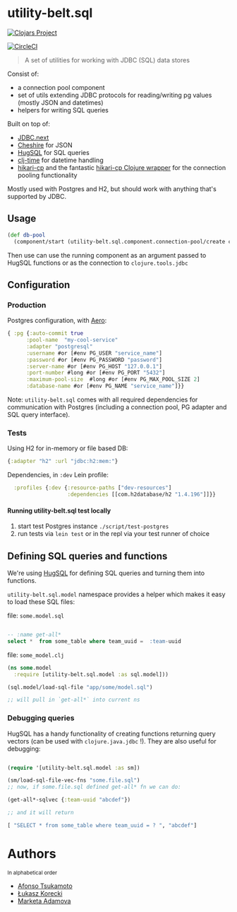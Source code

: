 # utility-belt.sql

[![Clojars Project](https://img.shields.io/clojars/v/nomnom/utility-belt.sql.svg)](https://clojars.org/nomnom/utility-belt.sql)

[![CircleCI](https://circleci.com/gh/nomnom-insights/nomnom.utility-belt.sql.svg?style=svg)](https://circleci.com/gh/nomnom-insights/nomnom.utility-belt.sql)

> A set of utilities for working with JDBC (SQL) data stores

Consist of:

- a connection pool component
- set of utils extending JDBC protocols for reading/writing pg values (mostly JSON and datetimes)
- helpers for writing SQL queries

Built on top of:

- [JDBC.next](https://github.com/seancorfield/next-jdbc)
- [Cheshire](https://github.com/dakrone/cheshire) for JSON
- [HugSQL](https://www.hugsql.org) for SQL queries
- [clj-time](https://github.com/clj-time/clj-time) for datetime handling
- [hikari-cp](https://github.com/brettwooldridge/HikariCP) and the fantastic [hikari-cp Clojure wrapper](https://github.com/tomekw/hikari-cp) for the connection pooling functionality

Mostly used with Postgres and H2, but should work with anything that's supported by JDBC.

## Usage


```clojure
(def db-pool
  (component/start (utility-belt.sql.component.connection-pool/create config))
```

Then use can use the running component as an argument passed to HugSQL functions or as the connection to `clojure.tools.jdbc`

## Configuration

### Production

Postgres configuration, with [Aero](https://github.com/juxt/aero):


```clojure
{ :pg {:auto-commit true
      :pool-name  "my-cool-service"
      :adapter "postgresql"
      :username #or [#env PG_USER "service_name"]
      :password #or [#env PG_PASSWORD "password"]
      :server-name #or [#env PG_HOST "127.0.0.1"]
      :port-number #long #or [#env PG_PORT "5432"]
      :maximum-pool-size  #long #or [#env PG_MAX_POOL_SIZE 2]
      :database-name #or [#env PG_NAME "service_name"]}}

```



Note: `utility-belt.sql` comes with all required dependencies for communication with Postgres (including a connection pool, PG adapter and SQL query interface).


### Tests

Using H2 for in-memory or file based DB:

```clojure
{:adapter "h2" :url "jdbc:h2:mem:"}
```

Dependencies, in `:dev` Lein profile:

```clojure
  :profiles {:dev {:resource-paths ["dev-resources"]
                   :dependencies [[com.h2database/h2 "1.4.196"]]}}
```

#### Running utility-belt.sql test locally

1. start test Postgres instance `./script/test-postgres`
2. run tests via `lein test` or in the repl via your test runner of choice

## Defining SQL queries and functions

We're using [HugSQL](https://hugsql.org) for defining SQL queries and turning them into functions.

`utility-belt.sql.model` namespace provides a helper which makes it easy to load these SQL files:

file: `some.model.sql`

```sql

-- :name get-all*
select *  from some_table where team_uuid =  :team-uuid

```

file: `some_model.clj`

```clojure
(ns some.model
  :require [utility-belt.sql.model :as sql.model]))

(sql.model/load-sql-file "app/some/model.sql")

;; will pull in `get-all*` into current ns
```

###  Debugging queries

HugSQL has a handy functionality of creating functions returning
query vectors (can be used with `clojure.java.jdbc` !). They are also
useful for debugging:

```clojure

(require '[utility-belt.sql.model :as sm])

(sm/load-sql-file-vec-fns "some.file.sql")
;; now, if some.file.sql defined get-all* fn we can do:

(get-all*-sqlvec {:team-uuid "abcdef"})

;; and it will return

[ "SELECT * from some_table where team_uuid = ? ", "abcdef"]

```

# Authors

<sup>In alphabetical order</sup>

- [Afonso Tsukamoto](https://github.com/AfonsoTsukamoto)
- [Łukasz Korecki](https://github.com/lukaszkorecki)
- [Marketa Adamova](https://github.com/MarketaAdamova)
